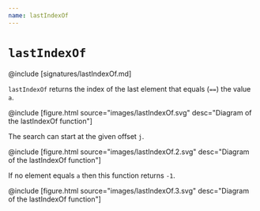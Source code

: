 ```yaml
---
name: lastIndexOf
---
```


# `lastIndexOf`

@include [signatures/lastIndexOf.md]

`lastIndexOf` returns the index of the last element that equals (`==`) the value `a`.

@include [figure.html source="images/lastIndexOf.svg" desc="Diagram of the lastIndexOf function"]

The search can start at the given offset `j`.

@include [figure.html source="images/lastIndexOf.2.svg" desc="Diagram of the lastIndexOf function"]

If no element equals `a` then this function returns `-1`.

@include [figure.html source="images/lastIndexOf.3.svg" desc="Diagram of the lastIndexOf function"]
